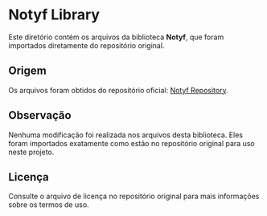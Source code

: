 # Notyf Library

Este diretório contém os arquivos da biblioteca **Notyf**, que foram importados diretamente do repositório original.

## Origem

Os arquivos foram obtidos do repositório oficial: [Notyf Repository](https://github.com/caroso1222/notyf).

## Observação

Nenhuma modificação foi realizada nos arquivos desta biblioteca. Eles foram importados exatamente como estão no repositório original para uso neste projeto.

## Licença

Consulte o arquivo de licença no repositório original para mais informações sobre os termos de uso.
